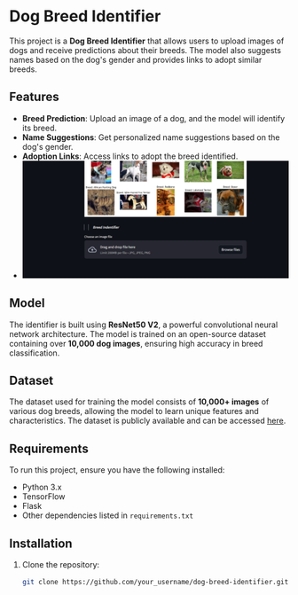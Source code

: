 # Dog Breed Identifier

This project is a **Dog Breed Identifier** that allows users to upload images of dogs and receive predictions about their breeds. The model also suggests names based on the dog's gender and provides links to adopt similar breeds.

## Features

- **Breed Prediction**: Upload an image of a dog, and the model will identify its breed.
- **Name Suggestions**: Get personalized name suggestions based on the dog's gender.
- **Adoption Links**: Access links to adopt the breed identified.
- ![Dog Breed Identifier](img.png)


## Model

The identifier is built using **ResNet50 V2**, a powerful convolutional neural network architecture. The model is trained on an open-source dataset containing over **10,000 dog images**, ensuring high accuracy in breed classification.

## Dataset

The dataset used for training the model consists of **10,000+ images** of various dog breeds, allowing the model to learn unique features and characteristics. The dataset is publicly available and can be accessed [here](link_to_dataset).

## Requirements

To run this project, ensure you have the following installed:

- Python 3.x
- TensorFlow
- Flask
- Other dependencies listed in `requirements.txt`

## Installation

1. Clone the repository:

   ```bash
   git clone https://github.com/your_username/dog-breed-identifier.git
